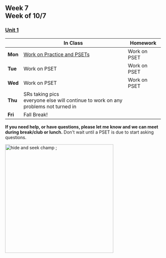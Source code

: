 ## Week 7 <br>Week of 10/7

### [Unit 1](/apcsp/curriculum/1)

  |       |In Class               |Homework   |
  |-------|---------              |---------  |
  |**Mon**|[Work on Practice and PSETs](https://candib80.github.io/apcsp/curriculum/1/#practice--problems) |Work on PSET |
  |**Tue**|Work on PSET |Work on PSET |
  |**Wed**|Work on PSET |Work on PSET |
  |**Thu**|SRs taking pics <br>everyone else will continue to work on any problems not turned in | |
  |**Fri**|Fall Break!| |

  **If you need help, or have questions, please let me know and we can meet during break/club or lunch.** Don't wait until a PSET is due to start asking questions.

<img src="https://ih0.redbubble.net/image.453247676.2842/flat,800x800,070,f.u3.jpg" alt="hide and seek champ ;" height="350">

<meta http-equiv="refresh" content="300"/>